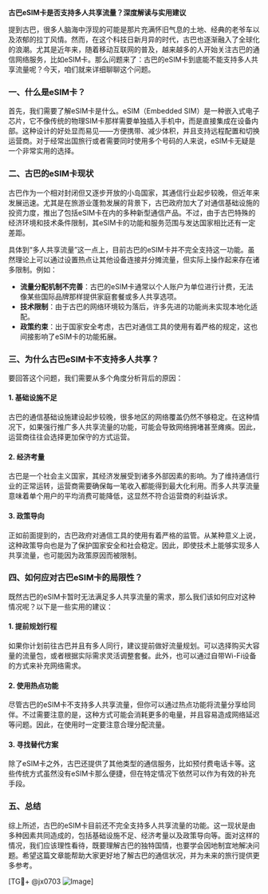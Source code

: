 **古巴eSIM卡是否支持多人共享流量？深度解读与实用建议**

提到古巴，很多人脑海中浮现的可能是那片充满怀旧气息的土地、经典的老爷车以及浓郁的拉丁风情。然而，在这个科技日新月异的时代，古巴也逐渐融入了全球化的浪潮。尤其是近年来，随着移动互联网的普及，越来越多的人开始关注古巴的通信网络服务，比如eSIM卡。那么问题来了：古巴的eSIM卡到底能不能支持多人共享流量呢？今天，咱们就来详细聊聊这个问题。

### 一、什么是eSIM卡？

首先，我们需要了解eSIM卡是什么。eSIM（Embedded SIM）是一种嵌入式电子芯片，它不像传统的物理SIM卡那样需要单独插入手机中，而是直接集成在设备内部。这种设计的好处显而易见——方便携带、减少体积，并且支持远程配置和切换运营商。对于经常出国旅行或者需要同时使用多个号码的人来说，eSIM卡无疑是一个非常实用的选择。

### 二、古巴的eSIM卡现状

古巴作为一个相对封闭但又逐步开放的小岛国家，其通信行业起步较晚，但近年来发展迅速。尤其是在旅游业蓬勃发展的背景下，古巴政府加大了对通信基础设施的投资力度，推出了包括eSIM卡在内的多种新型通信产品。不过，由于古巴特殊的经济环境和技术条件限制，其eSIM卡的功能和服务范围与发达国家相比还有一定差距。

具体到“多人共享流量”这一点上，目前古巴的eSIM卡并不完全支持这一功能。虽然理论上可以通过设置热点让其他设备连接并分摊流量，但实际上操作起来存在诸多限制。例如：

- **流量分配机制不完善**：古巴的eSIM卡通常以个人账户为单位进行计费，无法像某些国际品牌那样提供家庭套餐或多人共享选项。
- **技术限制**：由于古巴的网络环境较为落后，许多先进的功能尚未实现本地化适配。
- **政策约束**：出于国家安全考虑，古巴对通信工具的使用有着严格的规定，这也间接影响了eSIM卡的功能拓展。

### 三、为什么古巴eSIM卡不支持多人共享？

要回答这个问题，我们需要从多个角度分析背后的原因：

#### 1. 基础设施不足

古巴的通信基础设施建设起步较晚，很多地区的网络覆盖仍然不够稳定。在这种情况下，如果强行推广多人共享流量的功能，可能会导致网络拥堵甚至瘫痪。因此，运营商往往会选择更加保守的方式运营。

#### 2. 经济考量

古巴是一个社会主义国家，其经济发展受到诸多外部因素的影响。为了维持通信行业的正常运转，运营商需要确保每一笔收入都能得到最大化利用。而多人共享流量意味着单个用户的平均消费可能降低，这显然不符合运营商的利益诉求。

#### 3. 政策导向

正如前面提到的，古巴政府对通信工具的使用有着严格的监管。从某种意义上说，这种政策导向也是为了保护国家安全和社会稳定。因此，即使技术上能够实现多人共享流量，也可能因为政策原因而被限制。

### 四、如何应对古巴eSIM卡的局限性？

既然古巴的eSIM卡暂时无法满足多人共享流量的需求，那么我们该如何应对这种情况呢？以下是一些实用的建议：

#### 1. 提前规划行程

如果你计划前往古巴并且有多人同行，建议提前做好流量规划。可以选择购买大容量的流量包，或者根据实际需求灵活调整套餐。此外，也可以通过自带Wi-Fi设备的方式来补充网络需求。

#### 2. 使用热点功能

尽管古巴的eSIM卡不支持多人共享流量，但你可以通过热点功能将流量分享给同伴。不过需要注意的是，这种方式可能会消耗更多的电量，并且容易造成网络延迟等问题。因此，在使用时一定要注意合理分配流量。

#### 3. 寻找替代方案

除了eSIM卡之外，古巴还提供了其他类型的通信服务，比如预付费电话卡等。这些传统方式虽然没有eSIM卡那么便捷，但在特定情况下依然可以作为有效的补充手段。

### 五、总结

综上所述，古巴的eSIM卡目前还不完全支持多人共享流量的功能。这一现状是由多种因素共同造成的，包括基础设施不足、经济考量以及政策导向等。面对这样的情况，我们应该理性看待，既要理解古巴的独特国情，也要学会因地制宜地解决问题。希望这篇文章能帮助大家更好地了解古巴的通信状况，并为未来的旅行提供更多参考。

[TG💪+ @jx0703 ![Image](https://github.com/user-attachments/assets/dbca1d08-cadb-493c-b0ec-ad6f7a83f270)]